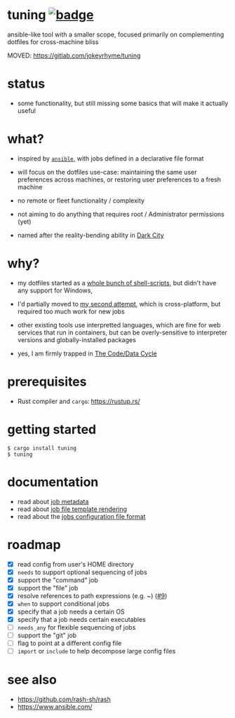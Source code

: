 # tuning [![badge](https://action-badges.now.sh/jokeyrhyme/tuning)](https://github.com/jokeyrhyme/tuning/actions)

ansible-like tool with a smaller scope, focused primarily on complementing dotfiles for cross-machine bliss

MOVED: https://gitlab.com/jokeyrhyme/tuning

# status

- some functionality,
  but still missing some basics that will make it actually useful

# what?

- inspired by [`ansible`](https://www.ansible.com/),
  with jobs defined in a declarative file format

- will focus on the dotfiles use-case:
  maintaining the same user preferences across machines,
  or restoring user preferences to a fresh machine

- no remote or fleet functionality / complexity

- not aiming to do anything that requires root / Administrator permissions (yet)

- named after the reality-bending ability in [Dark City](https://en.wikipedia.org/wiki/Dark_City_%281998_film%29)

# why?

- my dotfiles started as a [whole bunch of shell-scripts](https://github.com/jokeyrhyme/dotfiles),
  but didn't have any support for Windows,

- I'd partially moved to [my second attempt](https://github.com/jokeyrhyme/dotfiles-rs),
  which is cross-platform,
  but required too much work for new jobs

- other existing tools use interpretted languages,
  which are fine for web services that run in containers,
  but can be overly-sensitive to interpreter versions and globally-installed packages

- yes, I am firmly trapped in [The Code/Data Cycle](https://twitter.com/niklasfrykholm/status/1063242674717679621)

# prerequisites

- Rust compiler and `cargo`: https://rustup.rs/

# getting started

```
$ cargo install tuning
$ tuning
```

# documentation

- read about [job metadata](./docs/metadata.md)
- read about [job file template rendering](./docs/template.md)
- read about the [jobs configuration file format](https://github.com/jokeyrhyme/tuning/wiki/Jobs-definition)

# roadmap

- [x] read config from user's HOME directory
- [x] `needs` to support optional sequencing of jobs
- [x] support the "command" job
- [x] support the "file" job
- [x] resolve references to path expressions (e.g. ~) ([#9](https://github.com/jokeyrhyme/tuning/issues/9))
- [x] `when` to support conditional jobs
- [x] specify that a job needs a certain OS
- [x] specify that a job needs certain executables
- [ ] `needs_any` for flexible sequencing of jobs
- [ ] support the "git" job
- [ ] flag to point at a different config file
- [ ] `import` or `include` to help decompose large config files

# see also

- https://github.com/rash-sh/rash
- https://www.ansible.com/
